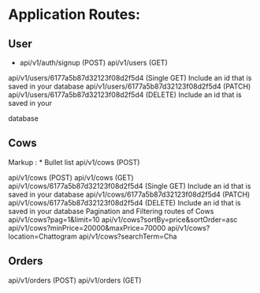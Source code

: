 # Application Routes:

## User

- api/v1/auth/signup (POST)
  api/v1/users (GET)

api/v1/users/6177a5b87d32123f08d2f5d4 (Single GET) Include an id that is saved in your database
api/v1/users/6177a5b87d32123f08d2f5d4 (PATCH)
api/v1/users/6177a5b87d32123f08d2f5d4 (DELETE) Include an id that is saved in your

database

## Cows

Markup : \* Bullet list
api/v1/cows (POST)

api/v1/cows (POST)
api/v1/cows (GET)
api/v1/cows/6177a5b87d32123f08d2f5d4 (Single GET) Include an id that is saved in your database
api/v1/cows/6177a5b87d32123f08d2f5d4 (PATCH)
api/v1/cows/6177a5b87d32123f08d2f5d4 (DELETE) Include an id that is saved in your database
Pagination and Filtering routes of Cows
api/v1/cows?pag=1&limit=10
api/v1/cows?sortBy=price&sortOrder=asc
api/v1/cows?minPrice=20000&maxPrice=70000
api/v1/cows?location=Chattogram
api/v1/cows?searchTerm=Cha

## Orders

api/v1/orders (POST)
api/v1/orders (GET)
